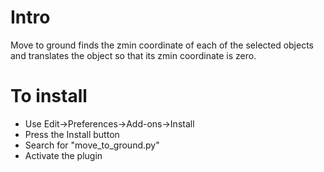 # Intro

Move to ground finds the zmin coordinate of each of the selected objects and translates the object so that its zmin coordinate is zero.

# To install

- Use Edit→Preferences→Add-ons→Install
- Press the Install button
- Search for "move_to_ground.py"
- Activate the plugin

